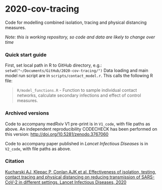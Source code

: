# 2020-cov-tracing

Code for modelling combined isolation, tracing and physical distancing measures. 

_Note: this is working repository, so code and data are likely to change over time_

### Quick start guide

First, set local path in R to GitHub directory, e.g.:
`
setwd("~/Documents/GitHub/2020-cov-tracing/")
`
Data loading and main model run script are in `scripts/contact_model.r`. This calls the following R file:

> `R/model_functions.R` - Function to sample individual contact networks, calculate secondary infections and effect of control measures.

### Archived versions

Code to accompany medRxiv V1 pre-print is in `V1_code`, with file paths as above. An independent reproducibility CODECHECK has been performed on this version: http://doi.org/10.5281/zenodo.3767060

Code to accompany paper published in _Lancet Infectious Diseases_ is in `V2_code`, with file paths as above.

### Citation

[Kucharski AJ, Klepac P, Conlan AJK et al. Effectiveness of isolation, testing, contact tracing and physical distancing on reducing transmission of SARS-CoV-2 in different settings. Lancet Infectious Diseases, 2020](https://www.thelancet.com/journals/laninf/article/PIIS1473-3099(20)30457-6/fulltext)